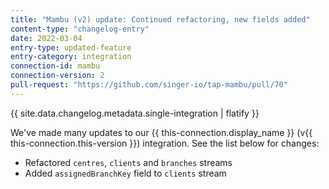 ```yaml
---
title: "Mambu (v2) update: Continued refactoring, new fields added"
content-type: "changelog-entry"
date: 2022-03-04
entry-type: updated-feature
entry-category: integration
connection-id: mambu
connection-version: 2
pull-request: "https://github.com/singer-io/tap-mambu/pull/70"
---
```

{{ site.data.changelog.metadata.single-integration | flatify }}

We've made many updates to our {{ this-connection.display_name }} (v{{ this-connection.this-version }}) integration. See the list below for changes:

- Refactored `centres`, `clients` and `branches` streams
- Added `assignedBranchKey` field to `clients` stream